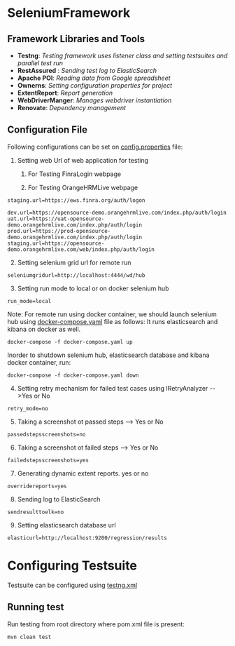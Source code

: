 # SeleniumFramework

## Framework Libraries and Tools

* **Testng**: *Testing framework uses listener class and setting testsuites and parallel test run*
* **RestAssured** : *Sending test log to ElasticSearch*
* **Apache POI**: *Reading data from Google spreadsheet*
* **Ownerns**: *Setting configuration properties for project*
* **ExtentReport**: *Report generation*
* **WebDriverManger**: *Manages webdriver instantiation*
* **Renovate**: *Dependency management*

## Configuration File
Following configurations can be set on [config.properties](src/test/resources/config.properties) file:

1. Setting web Url of web application for testing

   1. For Testing FinraLogin webpage
        
   2. For Testing OrangeHRMLive webpage

```
staging.url=https://ews.finra.org/auth/logon
```

```
dev.url=https://opensource-demo.orangehrmlive.com/index.php/auth/login
uat.url=https://uat-opensource-demo.orangehrmlive.com/index.php/auth/login
prod.url=https://prod-opensource-demo.orangehrmlive.com/index.php/auth/login
staging.url=https://opensource-demo.orangehrmlive.com/web/index.php/auth/login
```
2. Setting selenium grid url for remote run
```
seleniumgridurl=http://localhost:4444/wd/hub
```

3. Setting run mode to local or on docker selenium hub
```
run_mode=local
```

Note: For remote run using docker container, we should launch selenium hub using [docker-compose.yaml](docker-compose.yaml) file as follows:
It runs elasticsearch and kibana on docker as well.
```
docker-compose -f docker-compose.yaml up
```
Inorder to shutdown selenium hub, elasticsearch database and kibana docker container, run:
```
docker-compose -f docker-compose.yaml down
```
4. Setting retry mechanism for failed test cases using IRetryAnalyzer -->Yes or No
```
retry_mode=no
```

5. Taking a screenshot ot passed steps --> Yes or No
```
passedstepsscreenshots=no
```

6. Taking a screenshot ot failed steps --> Yes or No
```
failedstepsscreenshots=yes
```


7. Generating dynamic extent reports.  yes or no
```
overridereports=yes
```

8. Sending log to ElasticSearch
```
sendresulttoelk=no
```

9. Setting elasticsearch database url
```
elasticurl=http://localhost:9200/regression/results
```
# Configuring Testsuite

Testsuite can be configured using [testng.xml](testng.xml)
## Running test
Run testing from root directory where pom.xml file is present:
```
mvn clean test
```
